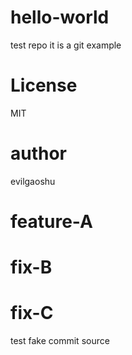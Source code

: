 # hello-world
test repo
it is a git example
# License
MIT
# author
evilgaoshu
# feature-A
# fix-B
# fix-C
test fake commit source
